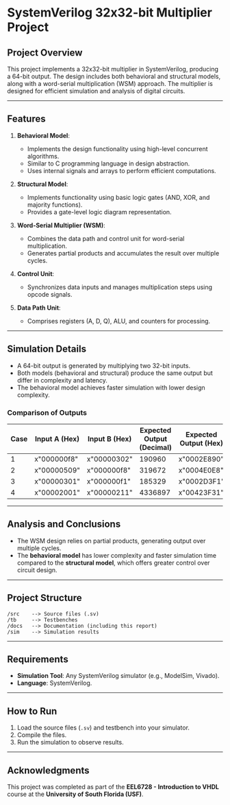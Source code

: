 
# **SystemVerilog 32x32-bit Multiplier Project**

## **Project Overview**
This project implements a 32x32-bit multiplier in SystemVerilog, producing a 64-bit output. The design includes both behavioral and structural models, along with a word-serial multiplication (WSM) approach. The multiplier is designed for efficient simulation and analysis of digital circuits.

---

## **Features**
1. **Behavioral Model**:
   - Implements the design functionality using high-level concurrent algorithms.
   - Similar to C programming language in design abstraction.
   - Uses internal signals and arrays to perform efficient computations.

2. **Structural Model**:
   - Implements functionality using basic logic gates (AND, XOR, and majority functions).
   - Provides a gate-level logic diagram representation.

3. **Word-Serial Multiplier (WSM)**:
   - Combines the data path and control unit for word-serial multiplication.
   - Generates partial products and accumulates the result over multiple cycles.

4. **Control Unit**:
   - Synchronizes data inputs and manages multiplication steps using opcode signals.

5. **Data Path Unit**:
   - Comprises registers (A, D, Q), ALU, and counters for processing.

---

## **Simulation Details**
- A 64-bit output is generated by multiplying two 32-bit inputs.
- Both models (behavioral and structural) produce the same output but differ in complexity and latency.
- The behavioral model achieves faster simulation with lower design complexity.

### **Comparison of Outputs**
| Case | Input A (Hex) | Input B (Hex) | Expected Output (Decimal) | Expected Output (Hex) |
|------|---------------|---------------|----------------------------|-----------------------|
| 1    | x"000000f8"   | x"00000302"   | 190960                    | x"0002E890"          |
| 2    | x"00000509"   | x"000000f8"   | 319672                    | x"0004E0E8"          |
| 3    | x"00000301"   | x"000000f1"   | 185329                    | x"0002D3F1"          |
| 4    | x"00002001"   | x"00000211"   | 4336897                   | x"00423F31"          |

---

## **Analysis and Conclusions**
- The WSM design relies on partial products, generating output over multiple cycles.
- The **behavioral model** has lower complexity and faster simulation time compared to the **structural model**, which offers greater control over circuit design.

---

## **Project Structure**
```
/src    --> Source files (.sv)
/tb     --> Testbenches
/docs   --> Documentation (including this report)
/sim    --> Simulation results
```

---

## **Requirements**
- **Simulation Tool**: Any SystemVerilog simulator (e.g., ModelSim, Vivado).
- **Language**: SystemVerilog.

---

## **How to Run**
1. Load the source files (`.sv`) and testbench into your simulator.
2. Compile the files.
3. Run the simulation to observe results.

---

## **Acknowledgments**
This project was completed as part of the **EEL6728 - Introduction to VHDL** course at the **University of South Florida (USF)**.
